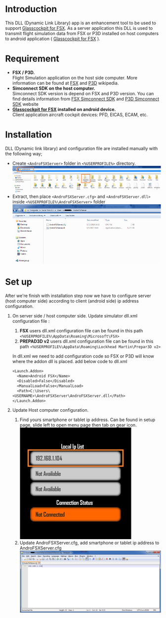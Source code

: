 # Introduction
This DLL (Dynamic Link Library) app is an enhancement tool to be used to support [Glasscockpit for FSX](https://play.google.com/store/apps/details?id=com.donotspeak.GlassCockpitFSX). As a server application this DLL is used to transmit flight simulation data from FSX or P3D installed on host computers to android application ( [Glasscockpit for FSX](https://play.google.com/store/apps/details?id=com.donotspeak.GlassCockpitFSX) ).

# Requirement
- **FSX / P3D.**   
Flight Simulation application on the host side computer. More information can be found at [FSX](https://en.wikipedia.org/wiki/Microsoft_Flight_Simulator_X) and [P3D](https://en.wikipedia.org/wiki/Microsoft_Flight_Simulator#P3D_-_Lockheed_Martin_Prepar3D) wikipedia.
- **Simconnect SDK on the host computer.**   
Simconnect SDK version is depend on FSX and P3D version. You can find details information from [FSX Simconnect SDK](https://www.microsoft.com/Products/Games/FSInsider/downloads/Pages/FSXSDK-SP2Update.aspx) and [P3D Simconnect SDK](https://www.prepar3d.com/support/sdk/) website
- **[Glasscockpit for FSX](https://play.google.com/store/apps/details?id=com.donotspeak.GlassCockpitFSX) installed on android device.**   
Client application aircraft cockpit devices: PFD, EICAS, ECAM, etc.

# Installation
DLL (Dynamic link library) and configuration file are installed manually with the following way;
- Create `<AndroFSXServer>` folder in `<%USERPROFILE%>` directory.   
![UserProfilePath](../res/img/installation/UserProfilePath.png) 
- Extract, then place `<AndroFSXServer.cfg>` and `<AndroFSXServer.dll>` inside `<%USERPROFILE%\AndroFSXServer>` folder   
![InstallTarget](../res/img/installation/InstallTarget.png) 
 
# Set up
After we're finish with installation step now we have to configure server (host computer side) according to client (android side) ip address configuration.
1. On server side / host computer side. Update simulator dll.xml configuration file :
   1. **FSX** users dll.xml configuration file can be found in this path `<%USERPROFILE%\AppData\Roaming\Microsoft\FSX>`
   1. **PREPAD3D v2** users dll.xml configuration file can be found in this path `<%USERPROFILE%\AppData\Roaming\Lockhead Martin\Prepar3D v2>`
   
   In dll.xml we need to add configuration code so FSX or P3D will know where the addon dll is placed. add below code to dll.xml   
   ```
   <Launch.Addon>
     <Name>Android FSX</Name>
     <Disabled>False</Disabled>
     <ManualLoad>False</ManualLoad>
     <Path>C:\Users\<USERNAME>\AndroFSXServer\AndroFSXServer.dll</Path>
   </Launch.Addon>
   ```   
1. Update Host computer configuration.
   1. Find yours smartphone or tablet ip address. Can be found in setup page, slide left to open menu page then tab on gear icon.   
   ![AndroidConfigStatus](../res/img/set%20up/AndroidConfigStatus.jpg)
   1. Update AndroFSXServer.cfg, add smartphone or tablet ip address to AndroFSXServer.cfg   
   ![ConfigEdit](../res/img/set%20up/ConfigEdit.png)
